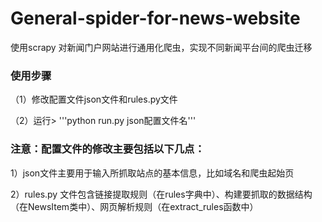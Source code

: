 # General-spider-for-news-website
使用scrapy 对新闻门户网站进行通用化爬虫，实现不同新闻平台间的爬虫迁移

### 使用步骤

（1）修改配置文件json文件和rules.py文件
 
（2）运行> '''python run.py json配置文件名'''

### 注意：配置文件的修改主要包括以下几点：

1）json文件主要用于输入所抓取站点的基本信息，比如域名和爬虫起始页

2）rules.py 文件包含链接提取规则（在rules字典中）、构建要抓取的数据结构（在NewsItem类中）、网页解析规则（在extract_rules函数中）
